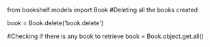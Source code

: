from bookshelf.models import Book
#Deleting all the books created

book = Book.delete('book.delete')

#Checking if there is any book to retrieve
book = Book.object.get.all()